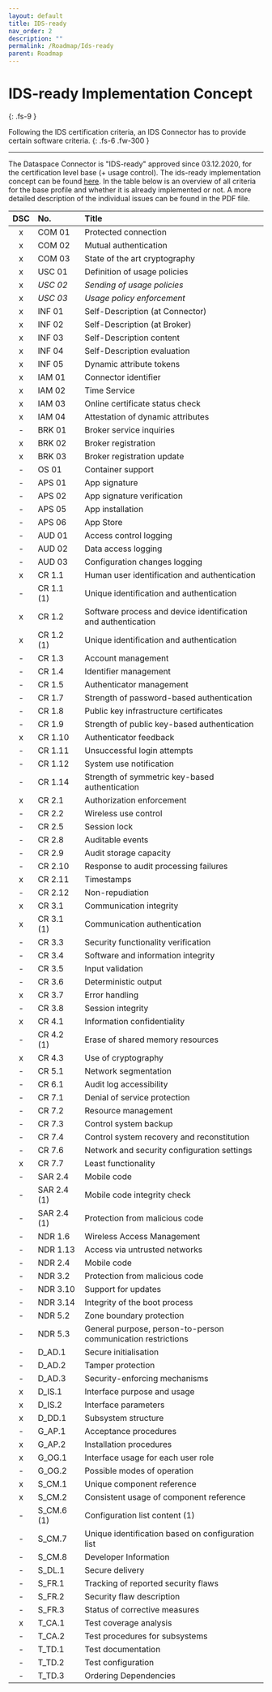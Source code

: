 ```yaml
---
layout: default
title: IDS-ready
nav_order: 2
description: ""
permalink: /Roadmap/Ids-ready
parent: Roadmap
---
```


# IDS-ready Implementation Concept
{: .fs-9 }

Following the IDS certification criteria, an IDS Connector has to provide certain software criteria.
{: .fs-6 .fw-300 }

---

The Dataspace Connector is "IDS-ready" approved since 03.12.2020, for the certification level base
(+ usage control). The ids-ready implementation concept can be found 
[here](assets/files/DSC_implementation_concept_ids_ready_v4.pdf). In the table below is an overview 
of all criteria for the base profile and whether it is already implemented or not. A more detailed 
description of the individual issues can be found in the PDF file.

| DSC | No.         | Title       | 
|:---:|:------------|:------------|
| x | COM 01      | Protected connection |
| x | COM 02      | Mutual authentication |
| x | COM 03      | State of the art cryptography |
| x | USC 01      | Definition of usage policies |
| x | _USC 02_    | _Sending of usage policies_ |
| x | _USC 03_    | _Usage policy enforcement_ |
| x | INF 01      | Self-Description (at Connector) |
| x | INF 02      | Self-Description (at Broker) |
| x | INF 03      | Self-Description content |
| x | INF 04      | Self-Description evaluation |
| x | INF 05      | Dynamic attribute tokens |
| x | IAM 01      | Connector identifier |
| x | IAM 02      | Time Service |
| x | IAM 03      | Online certificate status check |
| x | IAM 04      | Attestation of dynamic attributes |
| - | BRK 01      | Broker service inquiries |
| x | BRK 02      | Broker registration |
| x | BRK 03      | Broker registration update |
| - | OS 01       | Container support |
| - | APS 01      | App signature |
| - | APS 02      | App signature verification |
| - | APS 05      | App installation |
| - | APS 06      | App Store |
| - | AUD 01      | Access control logging |
| - | AUD 02      | Data access logging |
| - | AUD 03      | Configuration changes logging |
| x | CR 1.1      | Human user identification and authentication |
| - | CR 1.1 (1)  | Unique identification and authentication |
| x | CR 1.2      | Software process and device identification and authentication |
| x | CR 1.2 (1)  | Unique identification and authentication |
| - | CR 1.3      | Account management |
| - | CR 1.4      | Identifier management |
| - | CR 1.5      | Authenticator management |
| - | CR 1.7      | Strength of password-based authentication |
| - | CR 1.8      | Public key infrastructure certificates |
| - | CR 1.9      | Strength of public key-based authentication |
| x | CR 1.10     | Authenticator feedback |
| - | CR 1.11     | Unsuccessful login attempts |
| - | CR 1.12     | System use notification |
| - | CR 1.14     | Strength of symmetric key-based authentication |
| x | CR 2.1      | Authorization enforcement |
| - | CR 2.2      | Wireless use control |
| - | CR 2.5      | Session lock |
| - | CR 2.8      | Auditable events |
| - | CR 2.9      | Audit storage capacity |
| - | CR 2.10     | Response to audit processing failures |
| x | CR 2.11     | Timestamps |
| - | CR 2.12     | Non-repudiation |
| x | CR 3.1      | Communication integrity |
| x | CR 3.1 (1)  | Communication authentication |
| - | CR 3.3      | Security functionality verification |
| - | CR 3.4      | Software and information integrity |
| - | CR 3.5      | Input validation |
| - | CR 3.6      | Deterministic output |
| x | CR 3.7      | Error handling |
| - | CR 3.8      | Session integrity |
| x | CR 4.1      | Information confidentiality |
| - | CR 4.2 (1)  | Erase of shared memory resources |
| x | CR 4.3      | Use of cryptography |
| - | CR 5.1      | Network segmentation |
| - | CR 6.1      | Audit log accessibility |
| - | CR 7.1      | Denial of service protection |
| - | CR 7.2      | Resource management |
| - | CR 7.3      | Control system backup |
| - | CR 7.4      | Control system recovery and reconstitution |
| - | CR 7.6      | Network and security configuration settings |
| x | CR 7.7      | Least functionality |
| - | SAR 2.4     | Mobile code |
| - | SAR 2.4 (1) | Mobile code integrity check |
| - | SAR 2.4 (1) | Protection from malicious code |
| - | NDR 1.6     | Wireless Access Management |
| - | NDR 1.13    | Access via untrusted networks |
| - | NDR 2.4     | Mobile code |
| - | NDR 3.2     | Protection from malicious code |
| - | NDR 3.10    | Support for updates |
| - | NDR 3.14    | Integrity of the boot process |
| - | NDR 5.2     | Zone boundary protection |
| - | NDR 5.3     | General purpose, person-to-person communication restrictions |
| - | D_AD.1      | Secure initialisation |
| - | D_AD.2      | Tamper protection |
| - | D_AD.3      | Security-enforcing mechanisms |
| x | D_IS.1      | Interface purpose and usage |
| x | D_IS.2      | Interface parameters |
| x | D_DD.1      | Subsystem structure |
| - | G_AP.1      | Acceptance procedures |
| x | G_AP.2      | Installation procedures |
| x | G_OG.1      | Interface usage for each user role |
| - | G_OG.2      | Possible modes of operation |
| x | S_CM.1      | Unique component reference |
| x | S_CM.2      | Consistent usage of component reference |
| - | S_CM.6 (1)  | Configuration list content (1) |
| - | S_CM.7      | Unique identification based on configuration list |
| - | S_CM.8      | Developer Information |
| - | S_DL.1      | Secure delivery |
| - | S_FR.1      | Tracking of reported security flaws |
| - | S_FR.2      | Security flaw description |
| - | S_FR.3      | Status of corrective measures |
| x | T_CA.1      | Test coverage analysis |
| - | T_CA.2      | Test procedures for subsystems |
| - | T_TD.1      | Test documentation |
| - | T_TD.2      | Test configuration |
| - | T_TD.3      | Ordering Dependencies |
